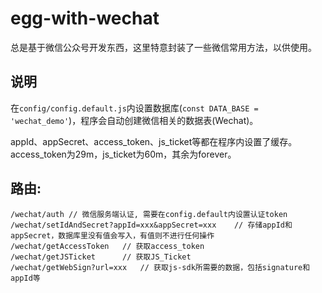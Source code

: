 # egg-with-wechat
总是基于微信公众号开发东西，这里特意封装了一些微信常用方法，以供使用。

## 说明
在`config/config.default.js`内设置数据库(`const DATA_BASE = 'wechat_demo'`)，程序会自动创建微信相关的数据表(Wechat)。

appId、appSecret、access_token、js_ticket等都在程序内设置了缓存。access_token为29m，js_ticket为60m，其余为forever。

## 路由:
```
/wechat/auth // 微信服务端认证, 需要在config.default内设置认证token
/wechat/setIdAndSecret?appId=xxx&appSecret=xxx    // 存储appId和appSecret，数据库里没有值会写入，有值则不进行任何操作
/wechat/getAccessToken   // 获取access_token
/wechat/getJSTicket      // 获取JS_Ticket
/wechat/getWebSign?url=xxx   // 获取js-sdk所需要的数据，包括signature和appId等
```
